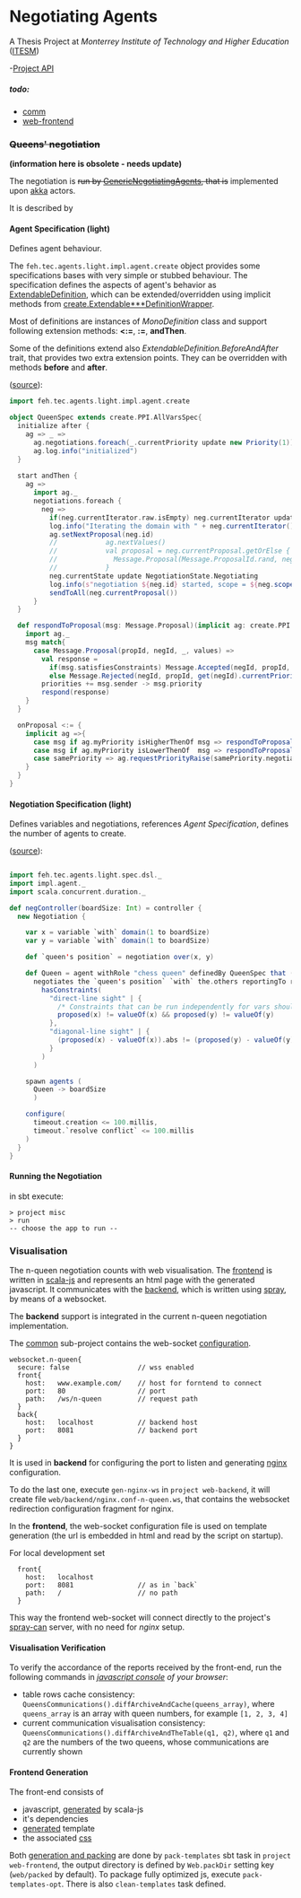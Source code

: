 Negotiating Agents
===
A Thesis Project at *Monterrey Institute of Technology and Higher Education* ([ITESM](http:/itesm.mx/))

-[Project API](http://fehu.github.io/agent-negotiation/unidoc/package.html)

##### todo:
  * [comm](comm/todo.md)
  * [web-frontend](web/frontend/todo.md)

### ~~Queens' negotiation~~
**(information here is obsolete - needs update)**

The negotiation is ~~run by [GenericNegotiatingAgents](misc/src/main/scala/feh/tec/agents/GenericNegotiatingAgent.scala),
that is~~ implemented upon [akka](http://akka.io) actors.

It is described by

#### Agent Specification (light)
Defines agent behaviour.

The `feh.tec.agents.light.impl.agent.create` object provides some specifications bases with very simple or stubbed behaviour.
The specification defines the aspects of agent's behavior as [ExtendableDefinition](comm-light/src/main/scala/feh/tec/agents/light/spec/ExtendableDefinition.scala),
    which can be extended/overridden using implicit methods from [create.Extendable***DefinitionWrapper](comm-light/src/main/scala/feh/tec/agents/light/impl/agent/create.scala).

Most of definitions are instances of *MonoDefinition* class and support following extension methods: **<:=**, **:=**, **andThen**.
      
Some of the definitions extend also *ExtendableDefinition.BeforeAndAfter* trait, that provides two extra extension points.
  They can be overridden with methods **before** and **after**.

([source](misc/src/main/scala/feh/tec/agents/light/QueenSpec.scala)):
```scala
import feh.tec.agents.light.impl.agent.create

object QueenSpec extends create.PPI.AllVarsSpec{
  initialize after {
    ag => _ =>
      ag.negotiations.foreach(_.currentPriority update new Priority(1))
      ag.log.info("initialized")
  }
  
  start andThen {
    ag =>
      import ag._
      negotiations.foreach {
        neg =>
          if(neg.currentIterator.raw.isEmpty) neg.currentIterator update ag.newIterator(neg.id)
          log.info("Iterating the domain with " + neg.currentIterator())
          ag.setNextProposal(neg.id)
          //            ag.nextValues()
          //            val proposal = neg.currentProposal.getOrElse {
          //              Message.Proposal(Message.ProposalId.rand, neg.id, neg.currentPriority(), neg.currentValues())
          //            }
          neg.currentState update NegotiationState.Negotiating
          log.info(s"negotiation ${neg.id} started, scope = ${neg.scope()}")
          sendToAll(neg.currentProposal())
      }
  }

  def respondToProposal(msg: Message.Proposal)(implicit ag: create.PPI.Ag) = {
    import ag._
    msg match{
      case Message.Proposal(propId, negId, _, values) =>
        val response =
          if(msg.satisfiesConstraints) Message.Accepted(negId, propId, get(negId).currentPriority(), get(negId).currentValues())
          else Message.Rejected(negId, propId, get(negId).currentPriority(), get(negId).currentValues())
        priorities += msg.sender -> msg.priority
        respond(response)
    }
  }

  onProposal <:= {
    implicit ag =>{
      case msg if ag.myPriority isHigherThenOf msg => respondToProposal(msg)
      case msg if ag.myPriority isLowerThenOf  msg => respondToProposal(msg)
      case samePriority => ag.requestPriorityRaise(samePriority.negotiation)
    }
  }  
}
```

#### Negotiation Specification  (light)
Defines variables and negotiations, references *Agent Specification*, defines the number of agents to create.  

([source](misc/src/main/scala/feh/tec/agents/light/QueenNegotiationApp.scala)):
```scala

import feh.tec.agents.light.spec.dsl._
import impl.agent._
import scala.concurrent.duration._

def negController(boardSize: Int) = controller {
  new Negotiation {

    var x = variable `with` domain(1 to boardSize)
    var y = variable `with` domain(1 to boardSize)

    def `queen's position` = negotiation over(x, y)

    def Queen = agent withRole "chess queen" definedBy QueenSpec that (
      negotiates the `queen's position` `with` the.others reportingTo reporter.default and
        hasConstraints(
          "direct-line sight" | {
            /* Constraints that can be run independently for vars should be separated by && or ||, or defined separately */
            proposed(x) != valueOf(x) && proposed(y) != valueOf(y)
          },
          "diagonal-line sight" | {
            (proposed(x) - valueOf(x)).abs != (proposed(y) - valueOf(y)).abs
          }
        )
      )

    spawn agents (
      Queen -> boardSize
      )

    configure(
      timeout.creation <= 100.millis,
      timeout.`resolve conflict` <= 100.millis
    )
  }
}
```

#### Running the Negotiation

in sbt execute:
```
> project misc
> run
-- choose the app to run --
```

### Visualisation
 
The n-queen negotiation counts with web visualisation. The [frontend](web/frontend) is written in [scala-js](http://scala-js.org) and represents an html page with the generated javascript. It communicates with the [backend](web/backend), which is written using [spray](http://spray.io), by means of a websocket. 

The **backend** support is integrated in the current n-queen negotiation implementation.

The [common](web/common) sub-project contains the web-socket [configuration](web/common/src/main/resources/websocket.conf).
```
websocket.n-queen{
  secure: false                 // wss enabled
  front{
    host:   www.example.com/    // host for forntend to connect
    port:   80                  // port 
    path:   /ws/n-queen         // request path
  }
  back{
    host:   localhost           // backend host
    port:   8081                // backend port
  }
}
```

It is used in **backend** for configuring the port to listen and generating [nginx](http://nginx.org/) configuration.

To do the last one, execute `gen-nginx-ws` in `project web-backend`, it will create file `web/backend/nginx.conf-n-queen.ws`, that contains the websocket redirection configuration fragment for nginx.

In the **frontend**, the web-socket configuration file is used on template generation (the url is embedded in html and read by the script on startup).

For local development set 
```
  front{
    host:   localhost
    port:   8081                // as in `back`
    path:   /                   // no path
  }
```
This way the frontend web-socket will connect directly to the project's [spray-can](https://github.com/spray/spray-can) server, with no need for *nginx* setup. 

#### Visualisation Verification

To verify the accordance of the reports received by the front-end, run the following commands in *[javascript console](http://webmasters.stackexchange.com/questions/8525/how-to-open-the-javascript-console-in-different-browsers) of your browser*: 
 * table rows cache consistency: `QueensCommunications().diffArchiveAndCache(queens_array)`, where `queens_array` is an array with queen numbers, for example `[1, 2, 3, 4]`
 * current communication visualisation consistency: `QueensCommunications().diffArchiveAndTheTable(q1, q2)`, where `q1` and `q2` are the numbers of the two queens, whose communications are currently shown 

#### Frontend Generation

The front-end consists of
* javascript, [generated](web/frontend/src/main/scala/feh/tec/web/NQueen.scala) by scala-js
* it's dependencies
* [generated](web/frontend/src/main/scala/feh/tec/web/gen/NQueenTemplate.scala) template
* the associated [css](web/frontend/styles/n-queen)

Both [generation and packing](web/frontend/src/main/scala/feh/tec/web/util/PackTemplates.scala) are done by `pack-templates` sbt task in `project web-frontend`, the output directory is defined by `Web.packDir` setting key 
(`web/packed` by default). To package fully optimized js, execute `pack-templates-opt`. There is also `clean-templates` task defined.

